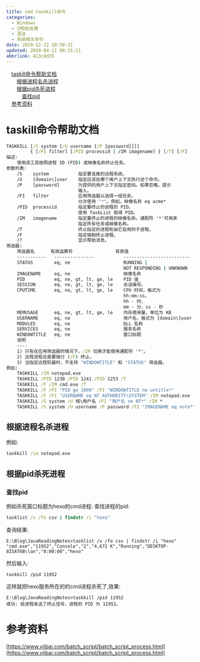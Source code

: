 ```yaml
---
title: cmd taskkill命令
categories: 
  - Windows
  - CMD批处理
  - 语法
  - 系统相关命令
date: 2019-12-22 10:50:21
updated: 2020-04-11 09:15:21
abbrlink: 413c8d35
---
```

<div id='my_toc'><a href="/blog/413c8d35/#taskill命令帮助文档" class="header_1">taskill命令帮助文档</a>&nbsp;<br><a href="/blog/413c8d35/#根据进程名杀进程" class="header_2">根据进程名杀进程</a>&nbsp;<br><a href="/blog/413c8d35/#根据pid杀死进程" class="header_2">根据pid杀死进程</a>&nbsp;<br><a href="/blog/413c8d35/#查找pid" class="header_3">查找pid</a>&nbsp;<br><a href="/blog/413c8d35/#参考资料" class="header_1">参考资料</a>&nbsp;<br></div>
<style>.header_1{margin-left: 1em;}.header_2{margin-left: 2em;}.header_3{margin-left: 3em;}.header_4{margin-left: 4em;}.header_5{margin-left: 5em;}.header_6{margin-left: 6em;}</style>
<!--more-->
<script>if (navigator.platform.search('arm')==-1){document.getElementById('my_toc').style.display = 'none';}var e,p = document.getElementsByTagName('p');while (p.length>0) {e = p[0];e.parentElement.removeChild(e);}</script>

<!--end-->
# taskill命令帮助文档
```cmd
TASKKILL [/S system [/U username [/P [password]]]]
         { [/FI filter] [/PID processid | /IM imagename] } [/T] [/F]
描述:
    使用该工具按照进程 ID (PID) 或映像名称终止任务。
参数列表:
    /S    system           指定要连接的远程系统。
    /U    [domain\]user    指定应该在哪个用户上下文执行这个命令。
    /P    [password]       为提供的用户上下文指定密码。如果忽略，提示
                           输入。
    /FI   filter           应用筛选器以选择一组任务。
                           允许使用 "*"。例如，映像名称 eq acme*
    /PID  processid        指定要终止的进程的 PID。
                           使用 TaskList 取得 PID。
    /IM   imagename        指定要终止的进程的映像名称。通配符 '*'可用来
                           指定所有任务或映像名称。
    /T                     终止指定的进程和由它启用的子进程。
    /F                     指定强制终止进程。
    /?                     显示帮助消息。
筛选器:
    筛选器名      有效运算符                有效值
    -----------   ---------------           -------------------------
    STATUS        eq, ne                    RUNNING |
                                            NOT RESPONDING | UNKNOWN
    IMAGENAME     eq, ne                    映像名称
    PID           eq, ne, gt, lt, ge, le    PID 值
    SESSION       eq, ne, gt, lt, ge, le    会话编号。
    CPUTIME       eq, ne, gt, lt, ge, le    CPU 时间，格式为
                                            hh:mm:ss。
                                            hh - 时，
                                            mm - 分，ss - 秒
    MEMUSAGE      eq, ne, gt, lt, ge, le    内存使用量，单位为 KB
    USERNAME      eq, ne                    用户名，格式为 [domain\]user
    MODULES       eq, ne                    DLL 名称
    SERVICES      eq, ne                    服务名称
    WINDOWTITLE   eq, ne                    窗口标题
    说明
    ----
    1) 只有在应用筛选器的情况下，/IM 切换才能使用通配符 '*'。
    2) 远程进程总是要强行 (/F) 终止。
    3) 当指定远程机器时，不支持 "WINDOWTITLE" 和 "STATUS" 筛选器。
例如:
    TASKKILL /IM notepad.exe
    TASKKILL /PID 1230 /PID 1241 /PID 1253 /T
    TASKKILL /F /IM cmd.exe /T 
    TASKKILL /F /FI "PID ge 1000" /FI "WINDOWTITLE ne untitle*"
    TASKKILL /F /FI "USERNAME eq NT AUTHORITY\SYSTEM" /IM notepad.exe
    TASKKILL /S system /U 域\用户名 /FI "用户名 ne NT*" /IM *
    TASKKILL /S system /U username /P password /FI "IMAGENAME eq note*"
```
## 根据进程名杀进程
例如:
```cmd
taskkill /im notepad.exe
```
## 根据pid杀死进程
### 查找pid
例如杀死窗口标题为hexo的cmd进程:
查找进程的pid:
```cmd
tasklist /v /fo csv | findstr /i "hexo"
```
查询结果:
```
E:\Blog\JavaReadingNotes>tasklist /v /fo csv | findstr /i "hexo"
"cmd.exe","11952","Console","2","4,672 K","Running","DESKTOP-8ISAT6B\lan","0:00:00","hexo"
```
然后输入:
```
taskkill /pid 11952
```
这样就把hexo服务所在的的cmd进程杀死了,效果:
```
E:\Blog\JavaReadingNotes>taskkill /pid 11952
成功: 给进程发送了终止信号，进程的 PID 为 11952。
```
# 参考资料
[https://www.yiibai.com/batch_script/batch_script_process.html](https://www.yiibai.com/batch_script/batch_script_process.html)
